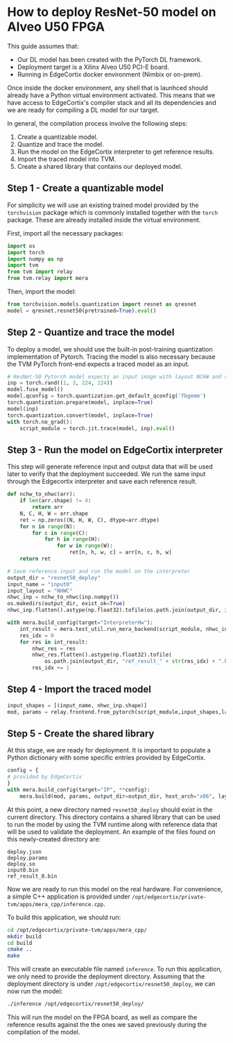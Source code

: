
# How to deploy ResNet-50 model on Alveo U50 FPGA

This guide assumes that:
- Our DL model has been created with the PyTorch DL framework.
- Deployment target is a Xilinx Alveo U50 PCI-E board.
- Running in EdgeCortix docker environment (Nimbix or on-prem).

Once inside the docker environment, any shell that is launhced should already have a Python virtual environment activated. This means that we have access to EdgeCortix's compiler stack and all its dependencies and we are ready for compiling a DL model for our target.

In general, the compilation process involve the following steps:

1. Create a quantizable model.
2. Quantize and trace the model.
3. Run the model on the EdgeCortix interpreter to get reference results.
4. Import the traced model into TVM.
5. Create a shared library that contains our deployed model.

## Step 1 - Create a quantizable model

For simplicity we will use an existing trained model provided by the `torchvision` package which is commonly installed together with the `torch` package. These are already installed inside the virtual environment.

First, import all the necessary packages:

```python
import os
import torch
import numpy as np
import tvm
from tvm import relay
from tvm.relay import mera
```

Then, import the model:

```python
from torchvision.models.quantization import resnet as qresnet
model = qresnet.resnet50(pretrained=True).eval()
```

## Step 2 - Quantize and trace the model

To deploy a model, we should use the built-in post-training quantization implementation of Pytorch. Tracing the model is also necessary because the TVM PyTorch front-end expects a traced model as an input.

```python
# ResNet-50 Pytorch model expects an input image with layout NCHW and size 224x224
inp = torch.rand((1, 3, 224, 224))
model.fuse_model()
model.qconfig = torch.quantization.get_default_qconfig('fbgemm')
torch.quantization.prepare(model, inplace=True)
model(inp)
torch.quantization.convert(model, inplace=True)
with torch.no_grad():
    script_module = torch.jit.trace(model, inp).eval()
```

## Step 3 - Run the model on EdgeCortix interpreter

This step will generate reference input and output data that will be used later to verify that the deployment succeeded. We run the same input through the Edgecortix interpreter and save each reference result.

```python
def nchw_to_nhwc(arr):
    if len(arr.shape) != 4:
        return arr
    N, C, H, W = arr.shape
    ret = np.zeros((N, H, W, C), dtype=arr.dtype)
    for n in range(N):
        for c in range(C):
            for h in range(H):
                for w in range(W):
                    ret[n, h, w, c] = arr[n, c, h, w]
    return ret

# Save reference input and run the model on the interpreter
output_dir = "resnet50_deploy"
input_name = "input0"
input_layout = "NHWC"
nhwc_inp = nchw_to_nhwc(inp.numpy())
os.makedirs(output_dir, exist_ok=True)
nhwc_inp.flatten().astype(np.float32).tofile(os.path.join(output_dir, input_name+".bin"))

with mera.build_config(target="InterpreterHw"):
    int_result = mera.test_util.run_mera_backend(script_module, nhwc_inp, layout="NHWC")
    res_idx = 0
    for res in int_result:
        nhwc_res = res
        nhwc_res.flatten().astype(np.float32).tofile(
            os.path.join(output_dir, "ref_result_" + str(res_idx) + ".bin"))
        res_idx += 1
```

## Step 4 - Import the traced model

```python
input_shapes = [(input_name, nhwc_inp.shape)]
mod, params = relay.frontend.from_pytorch(script_module,input_shapes,layout=input_layout)
```

## Step 5 - Create the shared library

At this stage, we are ready for deployment. It is important to populate a Python dictionary with some specific entries provided by EdgeCortix.

```python
config = {
# provided by EdgeCortix
}
with mera.build_config(target="IP", **config):
    mera.build(mod, params, output_dir=output_dir, host_arch="x86", layout=input_layout)
```

At this point, a new directory named `resnet50_deploy` should exist in the current directory. This directory contains a shared library that can be used to run the model by using the TVM runtime along with reference data that will be used to validate the deployment. An example of the files found on this newly-created directory are:

```
deploy.json
deploy.params
deploy.so
input0.bin
ref_result_0.bin
```

Now we are ready to run this model on the real hardware. For convenience, a simple C++ application is provided under `/opt/edgecortix/private-tvm/apps/mera_cpp/inference.cpp`.

To build this application, we should run:

```bash
cd /opt/edgecortix/private-tvm/apps/mera_cpp/
mkdir build
cd build
cmake ..
make
```

This will create an executable file named `inference`. To run this application, we only need to provide the deployment directory. Assuming that the deployment directory is under `/opt/edgecortix/resnet50_deploy`, we can now run the model:

```bash
./inference /opt/edgecortix/resnet50_deploy/
```

This will run the model on the FPGA board, as well as compare the reference results against the the ones we saved previously during the compilation of the model.
